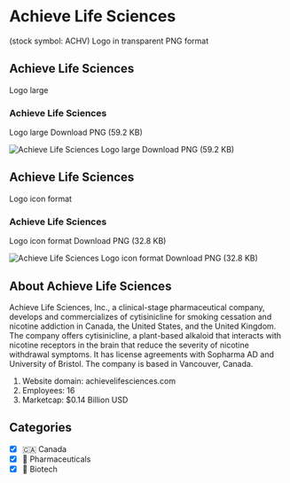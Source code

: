 # Achieve Life Sciences
 (stock symbol: ACHV) Logo in transparent PNG format

## Achieve Life Sciences
 Logo large

### Achieve Life Sciences
 Logo large Download PNG (59.2 KB)

![Achieve Life Sciences
 Logo large Download PNG (59.2 KB)](/img/orig/ACHV_BIG-a819f88c.png)

## Achieve Life Sciences
 Logo icon format

### Achieve Life Sciences
 Logo icon format Download PNG (32.8 KB)

![Achieve Life Sciences
 Logo icon format Download PNG (32.8 KB)](/img/orig/ACHV-b48e19a5.png)

## About Achieve Life Sciences


Achieve Life Sciences, Inc., a clinical-stage pharmaceutical company, develops and commercializes of cytisinicline for smoking cessation and nicotine addiction in Canada, the United States, and the United Kingdom. The company offers cytisinicline, a plant-based alkaloid that interacts with nicotine receptors in the brain that reduce the severity of nicotine withdrawal symptoms. It has license agreements with Sopharma AD and University of Bristol. The company is based in Vancouver, Canada.

1. Website domain: achievelifesciences.com
2. Employees: 16
3. Marketcap: $0.14 Billion USD


## Categories
- [x] 🇨🇦 Canada
- [x] 💊 Pharmaceuticals
- [x] 🧬 Biotech
